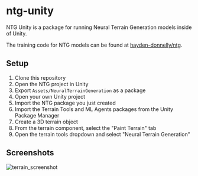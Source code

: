 # ntg-unity
NTG Unity is a package for running Neural Terrain Generation models inside of Unity.

The training code for NTG models can be found at [hayden-donnelly/ntg](https://github.com/hayden-donnelly/ntg).

## Setup
1. Clone this repository
2. Open the NTG project in Unity
3. Export ``Assets/NeuralTerrainGeneration`` as a package
4. Open your own Unity project
4. Import the NTG package you just created
5. Import the Terrain Tools and ML Agents packages from the Unity Package Manager
6. Create a 3D terrain object
7. From the terrain component, select the "Paint Terrain" tab
8. Open the terrain tools dropdown and select "Neural Terrain Generation"


## Screenshots
![terrain_screenshot](./Images/readme_image.png)
